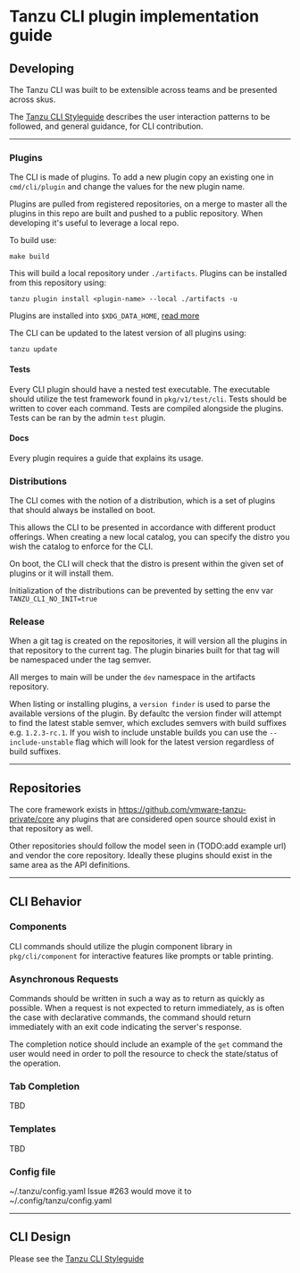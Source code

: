 # Tanzu CLI plugin implementation guide

## Developing
The Tanzu CLI was built to be extensible across teams and be presented across skus.

The [Tanzu CLI Styleguide](/docs/cli/style_guide.md) describes the user interaction patterns to be followed, and general guidance, for CLI contribution. 

------------------------------

### Plugins
The CLI is made of plugins. To add a new plugin copy an existing one in `cmd/cli/plugin` and change the values for the new plugin name.

Plugins are pulled from registered repositories, on a merge to master all the plugins in this repo are built and pushed to a public repository. When developing it's useful to leverage a local repo.

To build use:
```
make build
```
This will build a local repository under `./artifacts`. Plugins can be installed from this repository using:
```
tanzu plugin install <plugin-name> --local ./artifacts -u
```

Plugins are installed into `$XDG_DATA_HOME`, [read more](https://specifications.freedesktop.org/basedir-spec/basedir-spec-latest.html)

The CLI can be updated to the latest version of all plugins using:
```
tanzu update
```

#### Tests
Every CLI plugin should have a nested test executable. The executable should utilize the test framework found in `pkg/v1/test/cli`. Tests should be written 
to cover each command. Tests are compiled alongside the plugins. Tests can be ran by the admin `test` plugin.

#### Docs
Every plugin requires a guide that explains its usage. 

### Distributions
The CLI comes with the notion of a distribution, which is a set of plugins that should always be installed on boot.

This allows the CLI to be presented in accordance with different product offerings. When creating a new local catalog, you can specify the distro you wish the catalog to enforce for the CLI.

On boot, the CLI will check that the distro is present within the given set of plugins or it will install them. 

Initialization of the distributions can be prevented by setting the env var `TANZU_CLI_NO_INIT=true`

### Release
When a git tag is created on the repositories, it will version all the plugins in that repository to the current tag. The plugin binaries built for that 
tag will be namespaced under the tag semver. 

All merges to main will be under the `dev` namespace in the artifacts repository.

When listing or installing plugins, a `version finder` is used to parse the available versions of the plugin. By defaultc the version finder will attempt to 
find the latest stable semver, which excludes semvers with build suffixes e.g. `1.2.3-rc.1`. If you wish to include unstable builds you can use the `--include-unstable` flag which will look for the latest version regardless of build suffixes.

------------------------------

## Repositories
The core framework exists in https://github.com/vmware-tanzu-private/core any
plugins that are considered open source should exist in that repository as well.

Other repositories should follow the model seen in
(TODO:add example url) and vendor the core repository.
Ideally these plugins should exist in the same area as the API definitions.

------------------------------

## CLI Behavior
### Components
CLI commands should utilize the plugin component library in `pkg/cli/component` for interactive features like prompts or table printing.

### Asynchronous Requests
Commands should be written in such a way as to return as quickly as possible.
When a request is not expected to return immediately, as is often the case with declarative commands, the command should return immediately with an exit code indicating the server's response. 

The completion notice should include an example of the `get` command the user would need in order to poll the resource to check the state/status of the operation.

### Tab Completion
TBD

### Templates
TBD 

### Config file
~/.tanzu/config.yaml
Issue #263  would move it to ~/.config/tanzu/config.yaml

------------------------------

## CLI Design
Please see the [Tanzu CLI Styleguide](/docs/cli/style_guide.md)
